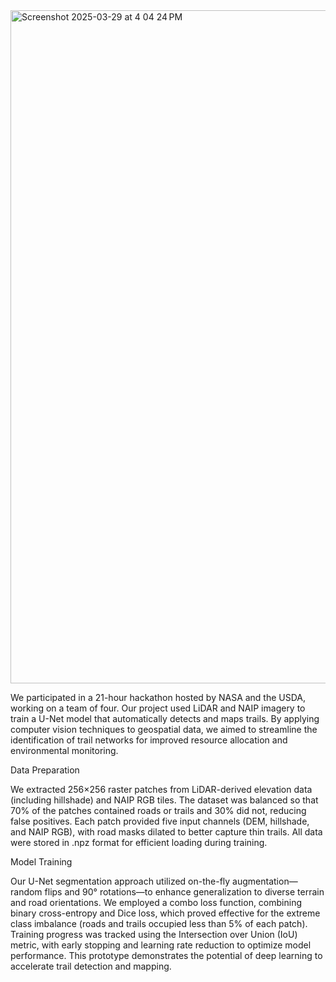 <img width="1077" alt="Screenshot 2025-03-29 at 4 04 24 PM" src="https://github.com/user-attachments/assets/32ecd11e-3781-4455-a363-6e4cc16a3b5b" />

We participated in a 21-hour hackathon hosted by NASA and the USDA, working on a team of four. Our project used LiDAR and NAIP imagery to train a U-Net model that automatically detects and maps trails. By applying computer vision techniques to geospatial data, we aimed to streamline the identification of trail networks for improved resource allocation and environmental monitoring.

Data Preparation

We extracted 256×256 raster patches from LiDAR-derived elevation data (including hillshade) and NAIP RGB tiles. The dataset was balanced so that 70% of the patches contained roads or trails and 30% did not, reducing false positives. Each patch provided five input channels (DEM, hillshade, and NAIP RGB), with road masks dilated to better capture thin trails. All data were stored in .npz format for efficient loading during training.

Model Training

Our U-Net segmentation approach utilized on-the-fly augmentation—random flips and 90° rotations—to enhance generalization to diverse terrain and road orientations. We employed a combo loss function, combining binary cross-entropy and Dice loss, which proved effective for the extreme class imbalance (roads and trails occupied less than 5% of each patch). Training progress was tracked using the Intersection over Union (IoU) metric, with early stopping and learning rate reduction to optimize model performance. This prototype demonstrates the potential of deep learning to accelerate trail detection and mapping.
